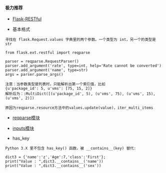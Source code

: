 #### 极力推荐
- [Flask-RESTful ](https://flask-restful.readthedocs.io/en/latest/)


- 基本格式
```
寻找在 flask.Request.values 字典里的两个参数。一个类型为 int，另一个的类型是 str

from flask.ext.restful import reqparse

parser = reqparse.RequestParser()
parser.add_argument('rate', type=int, help='Rate cannot be converted')
parser.add_argument('name', type=str)
args = parser.parse_args()

注意：当参数类型是列表时，只能解析出第一个索引值，比如
{u'package_id': 5, u'vms': [75, 15, 2]}
解析后为：:MultiDict([(u'package_id', 5), (u'vms', 75), (u'vms', 15), (u'vms', 2)])

原因为reqparse.resource方法中的values.update(value)，iter_multi_items
```

- [reqparse模块](http://www.pythondoc.com/Flask-RESTful/api.html#module-reqparse)
- [inputs模块](http://www.pythondoc.com/Flask-RESTful/api.html#module-flask.ext.restful.inputs)




- has_key
```
Python 3.X 里不包含 has_key() 函数，被 __contains__(key) 替代:

dict3 = {'name':'z','Age':7,'class':'First'};
print("Value : ",dict3.__contains__('name'))
print("Value : ",dict3.__contains__('sex'))
```

